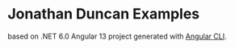 # Jonathan Duncan Examples
based on 
.NET 6.0 Angular 13 project generated with [Angular CLI](https://github.com/angular/angular-spa).
